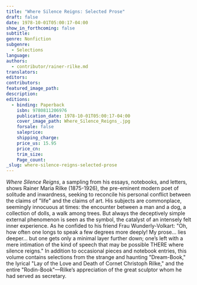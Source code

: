 ```yaml
---
title: "Where Silence Reigns: Selected Prose"
draft: false
date: 1978-10-01T05:00:17-04:00
show_in_forthcoming: false
subtitle:
genre: Nonfiction
subgenre:
  - Selections
language:
authors:
  - contributor/rainer-rilke.md
translators:
editors:
contributors:
featured_image_path:
description:
editions:
  - binding: Paperback
    isbn: 9780811206976
    publication_date: 1978-10-01T05:00:17-04:00
    cover_image_path: Where_Silence_Reigns_.jpg
    forsale: false
    saleprice:
    shipping_charge:
    price_us: 15.95
    price_cn:
    trim_size:
    Page_count:
_slug: where-silence-reigns-selected-prose
---
```


_Where Silence Reigns_, a sampling from his essays, notebooks, and letters, shows Rainer Maria Rilke (1875-1926), the pre-eminent modern poet of solitude and inwardness, seeking to reconcile his personal conflict between the claims of "life" and the claims of art. His subjects are commonplace, seemingly innocuous at times: the encounter between a man and a dog, a collection of dolls, a walk among trees. But always the deceptively simple external phenomenon is seen as the symbol, the catalyst of an intensely felt inner experience. As he confided to his friend Frau Wunderly-Volkart: "Oh, how often one longs to speak a few degrees more deeply! My prose... lies deeper... but one gets only a minimal layer further down; one’s left with a mere intimation of the kind of speech that may be possible THERE where silence reigns." In addition to occasional pieces and notebook entries, this volume contains selections from the strange and haunting "Dream-Book," the lyrical "Lay of the Love and Death of Cornet Christoph Rilke," and the entire "Rodin-Book"––Rilke’s appreciation of the great sculptor whom he had served as secretary.

